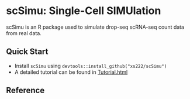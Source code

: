 # scSimu: Single-Cell SIMUlation

scSimu is an R package used to simulate drop-seq scRNA-seq count data from real data.

## Quick Start
* Install `scSimu` using `devtools::install_github("xs222/scSimu")`
* A detailed tutorial can be found in [Tutorial.html][tutorial]

[tutorial]: https://github.com/xs222/scSimu/blob/master/vignettes/Tutorial.pdf

## Reference

